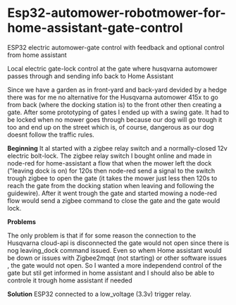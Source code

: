 # Esp32-automower-robotmower-for-home-assistant-gate-control
ESP32 electric automower-gate control with feedback and optional control from home assistant

Local electric gate-lock control at the gate where husqvarna automower passes through and sending info back to Home Assistant

Since we have a garden as in front-yard and back-yard devided by a hedge there was for me no alternative for the Husqvarna automower 415x to go from back (where the docking station is) to the front other then creating a gate. After some prototyping of gates I ended up with a swing gate. It had to be locked when no mower goes through because our dog will go trough it too and end up on the street which is, of course, dangerous as our dog doesnt follow the traffic rules.

**Beginning**
It al started with a zigbee relay switch and a normally-closed 12v electric bolt-lock. The zigbee relay switch I bought online and made in node-red for home-assistant a flow that when the mower left the dock ("leaving dock is on) for 120s then node-red send a signal to the switch trough zigbee to open the gate (it takes the mower just less then 120s to reach the gate from the docking station when leaving and following the guidewire). After it went trough the gate and started mowing a node-red flow would send a zigbee command to close the gate and the gate would lock.

**Problems**

The only problem is that if for some reason the connection to the Husqvarna cloud-api is disconnected the gate would not open since there is nog leaving_dock command issued. Even so whem Home assistant would be down or issues with Zigbee2mqqt (not starting) or other software issues , the gate would not open. So I wanted a more independend control of the gate but stil get informed in home assistant and I should also be able to controle it trough home assistant if needed

**Solution**
ESP32 connected to a low_voltage (3.3v) trigger relay.
